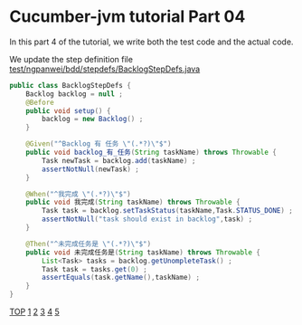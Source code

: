 Cucumber-jvm tutorial Part 04
=============================

In this part 4 of the tutorial, we write both the test code and the actual code.

We update the step definition file 
[test/ngpanwei/bdd/stepdefs/BacklogStepDefs.java](test/ngpanwei/bdd/stepdefs/BacklogStepDefs.java)
````java
public class BacklogStepDefs {
	Backlog backlog = null ;
	@Before
	public void setup() {
		backlog = new Backlog() ;
	}

	@Given("^Backlog 有 任务 \"(.*?)\"$")
	public void backlog_有_任务(String taskName) throws Throwable {
		Task newTask = backlog.add(taskName) ;
		assertNotNull(newTask) ;
	}

	@When("^我完成 \"(.*?)\"$")
	public void 我完成(String taskName) throws Throwable {
		Task task = backlog.setTaskStatus(taskName,Task.STATUS_DONE) ;
		assertNotNull("task should exist in backlog",task) ;
	}

	@Then("^未完成任务是 \"(.*?)\"$")
	public void 未完成任务是(String taskName) throws Throwable {
		List<Task> tasks = backlog.getUnompleteTask() ;
		Task task = tasks.get(0) ;
		assertEquals(task.getName(),taskName) ;
	}
}
````

[TOP](https://github.com/ngpanwei/cucumber-jvm-tutorial/blob/master/README.md)
[1](https://github.com/ngpanwei/cucumber-jvm-tutorial/blob/master/bdd-part-01-skeleton/README.md)
[2](https://github.com/ngpanwei/cucumber-jvm-tutorial/blob/master/bdd-part-02-features/README.md)
[3](https://github.com/ngpanwei/cucumber-jvm-tutorial/blob/master/bdd-part-03-test-skeleton)
[4](https://github.com/ngpanwei/cucumber-jvm-tutorial/blob/master/bdd-part-04-test-code)
[5](https://github.com/ngpanwei/cucumber-jvm-tutorial/blob/master/bdd-part-05-elaborate)

